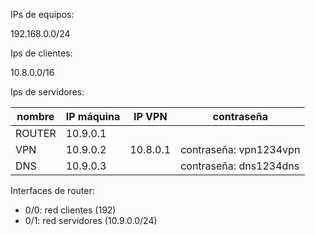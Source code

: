 IPs de equipos:

192.168.0.0/24

Ips de clientes:

10.8.0.0/16

Ips de servidores:

|nombre|IP máquina|IP VPN|contraseña|
|-|-|-|-|
ROUTER| 10.9.0.1||
VPN| 10.9.0.2  |    10.8.0.1|contraseña: vpn1234vpn
DNS| 10.9.0.3 |  |contraseña: dns1234dns

Interfaces de router:
* 0/0: red clientes (192)
* 0/1: red servidores (10.9.0.0/24)

